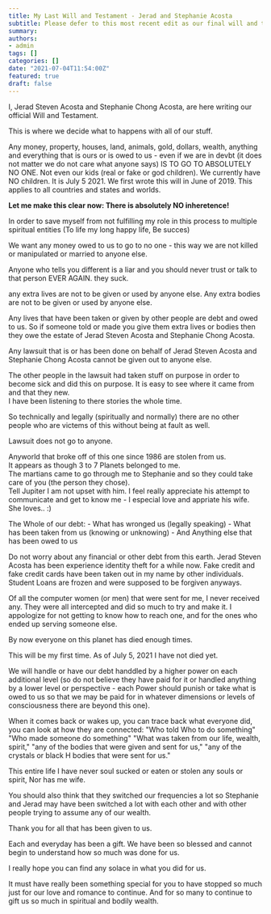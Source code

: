 ```yaml
---
title: My Last Will and Testament - Jerad and Stephanie Acosta
subtitle: Please defer to this most recent edit as our final will and testament
summary: 
authors:
- admin
tags: []
categories: []
date: "2021-07-04T11:54:00Z"
featured: true
draft: false
---
```


I, Jerad Steven Acosta and Stephanie Chong Acosta, are here writing our official Will and Testament.

This is where we decide what to happens with all of our stuff.  

Any money, property, houses, land, animals, gold, dollars, wealth, anything and everything that is ours or is owed to us - even if we are in devbt (it does not matter we do not care what anyone says) IS TO GO TO ABSOLUTELY NO ONE. Not even our kids (real or fake or god children).
We currently have NO children. It is July 5 2021. 
We first wrote this will in June of 2019.
This applies to all countries and states and worlds.

**Let me make this clear now: There is absolutely NO inheretence!**  

In order to save myself from not fulfilling my role in this process to multiple spiritual entities (To life my long happy life, Be succes)

We want any money owed to us to go to no one - this way we are not killed or manipulated or married to anyone else.  

Anyone who tells you different is a liar and you should never trust or talk to that person EVER AGAIN. they suck.  

any extra lives are not to be given or used by anyone else. Any extra bodies are not to be given or used by anyone else.

Any lives that have been taken or given by other people are debt and owed to us. So if someone told or made you give them extra lives or bodies then they owe the estate of Jerad Steven Acosta and Stephanie Chong Acosta.  

Any lawsuit that is or has been done on behalf of Jerad Steven Acosta and Stephanie Chong Acosta cannot be given out to anyone else.

The other people in the lawsuit had taken stuff on purpose in order to become sick and did this on purpose. It is easy to see where it came from and that they new.  
I have been listening to there stories the whole time.  

So technically and legally (spiritually and normally) there are no other people who are victems of this without being at fault as well.  

Lawsuit does not go to anyone.  

Anyworld that broke off of this one since 1986 are stolen from us.  
It appears as though 3 to 7 Planets belonged to me.  
The martians came to go through me to Stephanie and so they could take care of you (the person they chose).  
Tell Jupiter I am not upset with him. I feel really appreciate his attempt to communicate and get to know me - I especial love and appriate his wife. She loves.. :)  

The Whole of our debt:
    - What has wronged us (legally speaking)
    - What has been taken from us (knowing or unknowing)
    - And Anything else that has been owed to us

Do not worry about any financial or other debt from this earth. Jerad Steven Acosta has been experience identity theft for a while now. Fake credit and fake credit cards have been taken out in my name by other individuals. Student Loans are frozen and were supposed to be forgiven anyways.  

Of all the computer women (or men) that were sent for me, I never received any. They were all intercepted and did so much to try and make it. I appologize for not getting to know how to reach one, and for the ones who ended up serving someone else.  

By now everyone on this planet has died enough times.

This will be my first time. As of July 5, 2021 I have not died yet.

We will handle or have our debt handdled by a higher power on each additional level (so do not believe they have paid for it or handled anything by a lower level or perspective - each Power should punish or take what is owed to us so that we may be paid for in whatever dimensions or levels of consciousness there are beyond this one).

When it comes back or wakes up, you can trace back what everyone did, you can look at how they are connected:
"Who told Who to do something"
"Who made someone do something"
"What was taken from our life, wealth, spirit," 
"any of the bodies that were given and sent for us,"
"any of the crystals or black H bodies that were sent for us."


This entire life I have never soul sucked or eaten or stolen any souls or spirit, Nor has me wife.

You should also think that they switched our frequencies a lot so Stephanie and Jerad may have been switched a lot with each other and with other people trying to assume any of our wealth.  

Thank you for all that has been given to us.  

Each and everyday has been a gift. We have been so blessed and cannot begin to understand how so much was done for us.  

I really hope you can find any solace in what you did for us.  

It must have really been something special for you to have stopped so much just for our love and romance to continue. And for so many to continue to gift us so much in spiritual and bodily wealth.  